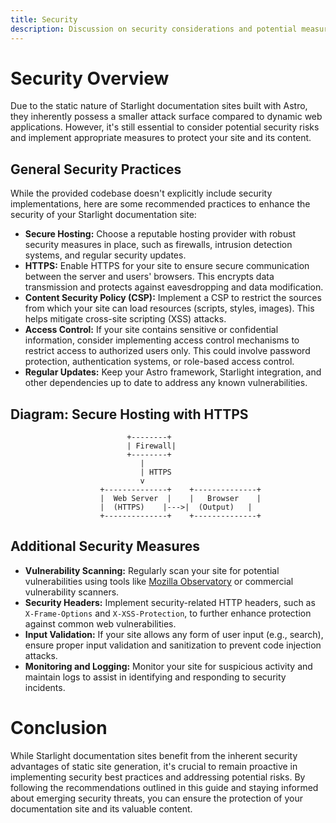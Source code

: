 ```yaml
---
title: Security
description: Discussion on security considerations and potential measures for Starlight documentation sites.
---
```


# Security Overview

Due to the static nature of Starlight documentation sites built with Astro, they inherently possess a smaller attack surface compared to dynamic web applications. However, it's still essential to consider potential security risks and implement appropriate measures to protect your site and its content. 

## General Security Practices

While the provided codebase doesn't explicitly include security implementations, here are some recommended practices to enhance the security of your Starlight documentation site:

*   **Secure Hosting:** Choose a reputable hosting provider with robust security measures in place, such as firewalls, intrusion detection systems, and regular security updates.
*   **HTTPS:**  Enable HTTPS for your site to ensure secure communication between the server and users' browsers. This encrypts data transmission and protects against eavesdropping and data modification.
*   **Content Security Policy (CSP):** Implement a CSP to restrict the sources from which your site can load resources (scripts, styles, images). This helps mitigate cross-site scripting (XSS) attacks.
*   **Access Control:** If your site contains sensitive or confidential information, consider implementing access control mechanisms to restrict access to authorized users only. This could involve password protection, authentication systems, or role-based access control. 
*   **Regular Updates:** Keep your Astro framework, Starlight integration, and other dependencies up to date to address any known vulnerabilities.

## Diagram: Secure Hosting with HTTPS

```
                          +--------+
                          | Firewall| 
                          +--------+
                             |
                             | HTTPS
                             v
                    +--------------+    +--------------+
                    |  Web Server  |    |   Browser    |
                    |  (HTTPS)    |--->|  (Output)   |
                    +--------------+    +--------------+
```

## Additional Security Measures

*   **Vulnerability Scanning:** Regularly scan your site for potential vulnerabilities using tools like  [Mozilla Observatory](https://observatory.mozilla.org/) or commercial vulnerability scanners.
*   **Security Headers:** Implement security-related HTTP headers, such as  `X-Frame-Options` and `X-XSS-Protection`, to further enhance protection against common web vulnerabilities.
*   **Input Validation:** If your site allows any form of user input (e.g., search), ensure proper input validation and sanitization to prevent code injection attacks.
*   **Monitoring and Logging:** Monitor your site for suspicious activity and maintain logs to assist in identifying and responding to security incidents. 

# Conclusion

While Starlight documentation sites benefit from the inherent security advantages of static site generation, it's crucial to remain proactive in implementing security best practices and addressing potential risks.  By following the recommendations outlined in this guide and staying informed about emerging security threats, you can ensure the protection of your documentation site and its valuable content.

